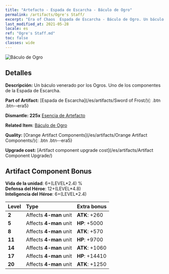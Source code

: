 ```yaml
---
title: "Artefacto - Espada de Escarcha - Báculo de Ogro"
permalink: /artifacts/Ogre's Staff/
excerpt: "Era of Chaos  Espada de Escarcha - Báculo de Ogro. Un báculo venerado por los Ogros. Uno de los componentes de la Espada de Escarcha."
last_modified_at: 2021-05-28
locale: es
ref: "Ogre's Staff.md"
toc: false
classes: wide
---
```


 ![Báculo de Ogro](/images/t/artifact_40434.png)



## Detalles

 **Descripción:** Un báculo venerado por los Ogros. Uno de los componentes de la Espada de Escarcha.

 **Part of Artifact:** [Espada de Escarcha](/es/artifacts/Sword of Frost/){: .btn .btn--era5}

 **Dismantle: 225x** [Esencia de Artefacto](/ItemsES/con_905/)

 **Related Item**: [Báculo de Ogro](/ItemsES/art_163/)

 **Quality:** [Orange Artifact Components](/es/artifacts/Orange Artifact Components/){: .btn .btn--era5}

 **Upgrade cost:** [Artifact component upgrade cost](/es/artifacts/Artifact Component Upgrade/)

## Artifact Component Bonus

  **Vida de la unidad**: 6+(LEVEL\*2.4) %<br/>**Defensa del Héroe**: 12+(LEVEL\*4.8)<br/>**Inteligencia del Héroe**: 6+(LEVEL\*2.4)

  |  Level  | Type |    Extra bonus  | 
  |:--------|:-----|:----------------| 
  | **2** | Affects **4-man** unit | **ATK**: +260 | 
  | **5** | Affects **4-man** unit | **HP**: +5000 | 
  | **8** | Affects **4-man** unit | **ATK**: +570 | 
  | **11** | Affects **4-man** unit | **HP**: +9700 | 
  | **14** | Affects **4-man** unit | **ATK**: +1060 | 
  | **17** | Affects **4-man** unit | **HP**: +14410 | 
  | **20** | Affects **4-man** unit | **ATK**: +1250 | 
